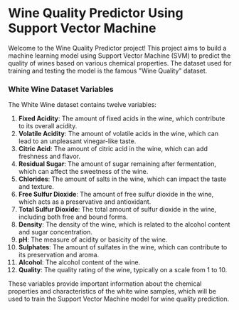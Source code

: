 # Wine Quality Predictor Using Support Vector Machine
Welcome to the Wine Quality Predictor project! This project aims to build a machine learning model using Support Vector Machine (SVM) to predict the quality of wines based on various chemical properties. The dataset used for training and testing the model is the famous "Wine Quality" dataset.

### White Wine Dataset Variables

The White Wine dataset contains twelve variables:

1. **Fixed Acidity**: The amount of fixed acids in the wine, which contribute to its overall acidity.
2. **Volatile Acidity**: The amount of volatile acids in the wine, which can lead to an unpleasant vinegar-like taste.
3. **Citric Acid**: The amount of citric acid in the wine, which can add freshness and flavor.
4. **Residual Sugar**: The amount of sugar remaining after fermentation, which can affect the sweetness of the wine.
5. **Chlorides**: The amount of salts in the wine, which can impact the taste and texture.
6. **Free Sulfur Dioxide**: The amount of free sulfur dioxide in the wine, which acts as a preservative and antioxidant.
7. **Total Sulfur Dioxide**: The total amount of sulfur dioxide in the wine, including both free and bound forms.
8. **Density**: The density of the wine, which is related to the alcohol content and sugar concentration.
9. **pH**: The measure of acidity or basicity of the wine.
10. **Sulphates**: The amount of sulfates in the wine, which can contribute to its preservation and aroma.
11. **Alcohol**: The alcohol content of the wine.
12. **Quality**: The quality rating of the wine, typically on a scale from 1 to 10.

These variables provide important information about the chemical properties and characteristics of the white wine samples, which will be used to train the Support Vector Machine model for wine quality prediction.

